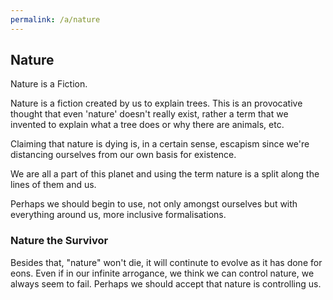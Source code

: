 ```yaml
---
permalink: /a/nature
---
```


## Nature

Nature is a Fiction.

Nature is a fiction created by us to explain trees. This is an provocative thought that even 'nature' doesn't really exist, rather a term that we invented to explain what a tree does or why there are animals, etc.

Claiming that nature is dying is, in a certain sense, escapism since we're distancing ourselves from our own basis for existence.

We are all a part of this planet and using the term nature is a split along the lines of them and us.

Perhaps we should begin to use, not only amongst ourselves but with everything around us, more inclusive formalisations.

### Nature the Survivor

Besides that, "nature" won't die, it will continute to evolve as it has done for eons. Even if in our infinite arrogance, we think we can control nature, we always seem to fail. Perhaps we should accept that nature is controlling us.
